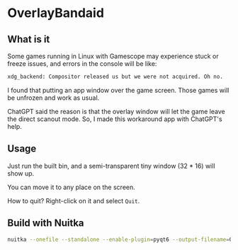# OverlayBandaid

## What is it

Some games running in Linux with Gamescope may experience stuck or freeze issues, and errors in the console will be like:

```bash
xdg_backend: Compositor released us but we were not acquired. Oh no.
```

I found that putting an app window over the game screen. Those games will be unfrozen and work as usual.

ChatGPT said the reason is that the overlay window will let the game leave the direct scanout mode. So, I made this workaround app with ChatGPT's help.

## Usage

Just run the built bin, and a semi-transparent tiny window (32 * 16) will show up.

You can move it to any place on the screen.

How to quit? Right-click on it and select `Quit`. 

## Build with Nuitka

```bash
nuitka --onefile --standalone --enable-plugin=pyqt6 --output-filename=OverlayBandAid main.py
```